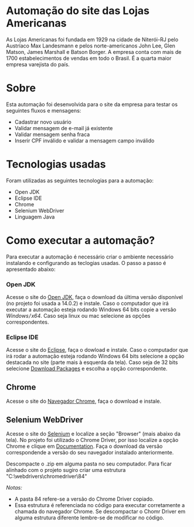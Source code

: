 # Automação do site das Lojas Americanas

As Lojas Americanas foi fundada em 1929 na cidade de Niterói-RJ pelo Austríaco Max Landesmann e pelos norte-americanos John Lee, Glen Matson, James Marshall e Batson Borger. A empresa conta com mais de 1700 estabelecimentos de vendas em todo o Brasil. É a quarta maior empresa varejista do país.

# Sobre
Esta automação foi desenvolvida para o site da empresa para testar os seguintes fluxos e mensagens: 

* Cadastrar novo usuário
* Validar mensagem de e-mail já existente
* Validar mensagem senha fraca
* Inserir CPF inválido e validar a mensagem campo inválido

# Tecnologias usadas
Foram utilizadas as seguintes tecnologias para a automação:

* Open JDK
* Eclipse IDE
* Chrome
* Selenium WebDriver
* Linguagem Java

# Como executar a automação?
Para executar a automação é necessário criar o ambiente necessário instalando e configurando as teclogias usadas. O passo a passo é apresentado abaixo:

### Open JDK

Acesse o site do [Open JDK](https://jdk.java.net/14/), faça o download da última versão disponível (no projeto foi usada a 14.0.2) e instale. Caso o computador que irá executar a automação esteja rodando Windows 64 bits copie a versão *Windows / x64*. Caso seja linux ou mac selecione as opções correspondentes.

### Eclipse IDE

Acesse o site do [Eclipse](https://www.eclipse.org/downloads/), faça o dowload e instale. Caso o computador que irá rodar a automação esteja rodando Windows 64 bits selecione a opção destacada no site (parte mais à esquerda da tela). Caso seja de 32 bits selecione [Download Packages](https://www.eclipse.org/downloads/packages/) e escolha a opção correspondente.

## Chrome

Acesse o site do [Navegador Chrome](https://www.google.com/chrome/), faça o download e instale.

## Selenium WebDriver

Acesse o site do [Selenium](https://www.selenium.dev/downloads/) e localize a seção "Browser" (mais abaixo da tela). No projeto foi utilizado o Chrome Driver, por isso localize a opção Chrome e clique em [Documentation](https://github.com/operasoftware/operachromiumdriver/releases). Faça o download da versão correspondende a versão do seu navegador instalado anteriormente.

Descompacte o .zip em alguma pasta no seu computador. Para ficar alinhado com o projeto sugiro criar uma estrutura "C:\webdrivers\chromedriver\84"

*Notas:*

- A pasta 84 refere-se a versão do Chrome Driver copiado.
- Essa estrutura é referenciada no código para executar corretamente a chamada do navegador Chrome. Se descompactar o Chomr Driver em alguma estrutura diferente lembre-se de modificar no código.
